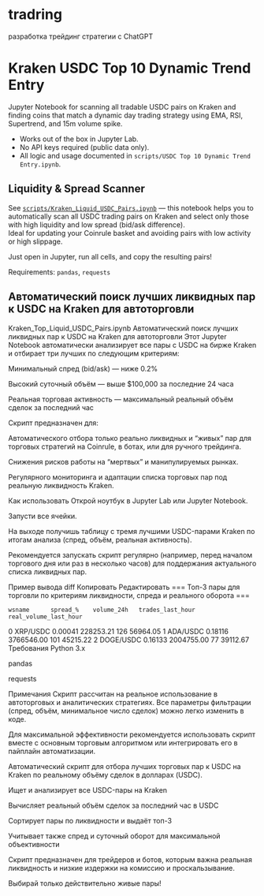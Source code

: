 # tradring
разработка трейдинг стратегии с ChatGPT

# Kraken USDC Top 10 Dynamic Trend Entry

Jupyter Notebook for scanning all tradable USDC pairs on Kraken and finding coins that match a dynamic day trading strategy using EMA, RSI, Supertrend, and 15m volume spike. 

- Works out of the box in Jupyter Lab.
- No API keys required (public data only).
- All logic and usage documented in `scripts/USDC Top 10 Dynamic Trend Entry.ipynb`.

## Liquidity & Spread Scanner

See [`scripts/Kraken_Liquid_USDC_Pairs.ipynb`](scripts/Kraken_Liquid_USDC_Pairs.ipynb) — this notebook helps you to automatically scan all USDC trading pairs on Kraken and select only those with high liquidity and low spread (bid/ask difference).  
Ideal for updating your Coinrule basket and avoiding pairs with low activity or high slippage.

Just open in Jupyter, run all cells, and copy the resulting pairs!

Requirements: `pandas`, `requests`


## Автоматический поиск лучших ликвидных пар к USDC на Kraken для автоторговли
Kraken_Top_Liquid_USDC_Pairs.ipynb
Автоматический поиск лучших ликвидных пар к USDC на Kraken для автоторговли
Этот Jupyter Notebook автоматически анализирует все пары с USDC на бирже Kraken и отбирает три лучших по следующим критериям:

Минимальный спред (bid/ask) — ниже 0.2%

Высокий суточный объём — выше $100,000 за последние 24 часа

Реальная торговая активность — максимальный реальный объём сделок за последний час

Скрипт предназначен для:

Автоматического отбора только реально ликвидных и “живых” пар для торговых стратегий на Coinrule, в ботах, или для ручного трейдинга.

Снижения рисков работы на “мертвых” и манипулируемых рынках.

Регулярного мониторинга и адаптации списка торговых пар под реальную ликвидность Kraken.

Как использовать
Открой ноутбук в Jupyter Lab или Jupyter Notebook.

Запусти все ячейки.

На выходе получишь таблицу с тремя лучшими USDC-парами Kraken по итогам анализа (спред, объём, реальная активность).

Рекомендуется запускать скрипт регулярно (например, перед началом торгового дня или раз в несколько часов) для поддержания актуального списка ликвидных пар.

Пример вывода
diff
Копировать
Редактировать
=== Топ-3 пары для торговли по критериям ликвидности, спреда и реального оборота ===

    wsname      spread_%    volume_24h   trades_last_hour   real_volume_last_hour
0   XRP/USDC    0.00041     228253.21        126               56964.05
1   ADA/USDC    0.18116     3766546.00       101               45215.22
2   DOGE/USDC   0.16133     2004755.00       77                39112.67
Требования
Python 3.x

pandas

requests

Примечания
Скрипт рассчитан на реальное использование в автоторговых и аналитических стратегиях. Все параметры фильтрации (спред, объём, минимальное число сделок) можно легко изменить в коде.

Для максимальной эффективности рекомендуется использовать скрипт вместе с основным торговым алгоритмом или интегрировать его в пайплайн автоматизации.

Автоматический скрипт для отбора лучших торговых пар к USDC на Kraken по реальному объёму сделок в долларах (USDC).

Ищет и анализирует все USDC-пары на Kraken

Вычисляет реальный объём сделок за последний час в USDC

Сортирует пары по ликвидности и выдаёт топ-3

Учитывает также спред и суточный оборот для максимальной объективности

Скрипт предназначен для трейдеров и ботов, которым важна реальная ликвидность и низкие издержки на комиссию и проскальзывание.

Выбирай только действительно живые пары!